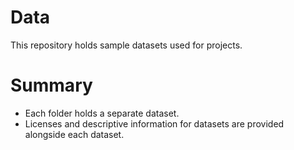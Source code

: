# Data

This repository holds sample datasets used for projects. 

# Summary

- Each folder holds a separate dataset. 
- Licenses and descriptive information for datasets are provided alongside each dataset.
